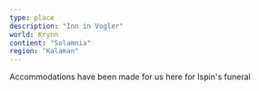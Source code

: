 ```yaml
---
type: place
description: "Inn in Vogler"
world: Krynn
contient: "Solamnia"
region: "Kalaman"
---
```

Accommodations have been made for us here for Ispin's funeral